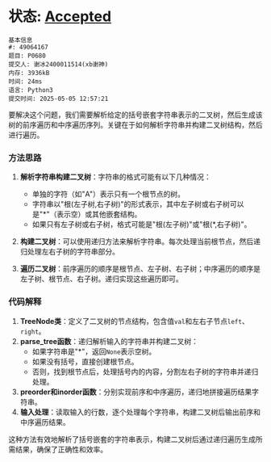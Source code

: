 # 状态: [Accepted](http://dsbpython.openjudge.cn/dspythonbook/solution/49064167/)

```
基本信息
#: 49064167
题目: P0680
提交人: 谢冰2400011514(xb谢神)
内存: 3936kB
时间: 24ms
语言: Python3
提交时间: 2025-05-05 12:57:21
```

要解决这个问题，我们需要解析给定的括号嵌套字符串表示的二叉树，然后生成该树的前序遍历和中序遍历序列。关键在于如何解析字符串并构建二叉树结构，然后进行遍历。

### 方法思路
1. **解析字符串构建二叉树**：字符串的格式可能有以下几种情况：
   - 单独的字符（如"A"）表示只有一个根节点的树。
   - 字符串以"根(左子树,右子树)"的形式表示，其中左子树或右子树可以是"*"（表示空）或其他嵌套结构。
   - 如果只有左子树或右子树，格式可能是"根(左子树)"或"根(*,右子树)"。

2. **构建二叉树**：可以使用递归方法来解析字符串。每次处理当前根节点，然后递归处理左右子树的字符串部分。
3. **遍历二叉树**：前序遍历的顺序是根节点、左子树、右子树；中序遍历的顺序是左子树、根节点、右子树。递归实现这些遍历即可。

### 代码解释
1. **TreeNode类**：定义了二叉树的节点结构，包含值`val`和左右子节点`left`、`right`。
2. **parse_tree函数**：递归解析输入的字符串并构建二叉树：
   - 如果字符串是"*"，返回`None`表示空树。
   - 如果没有括号，直接创建根节点。
   - 否则，找到根节点后，处理括号内的内容，分割左右子树的字符串并递归处理。
3. **preorder和inorder函数**：分别实现前序和中序遍历，递归地拼接遍历结果字符串。
4. **输入处理**：读取输入的行数，逐个处理每个字符串，构建二叉树后输出前序和中序遍历结果。

这种方法有效地解析了括号嵌套的字符串表示，构建二叉树后通过递归遍历生成所需结果，确保了正确性和效率。